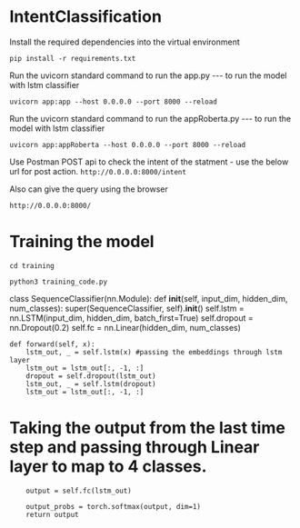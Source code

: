 # IntentClassification

Install the required dependencies into the virtual environment

```pip install -r requirements.txt```

Run the uvicorn standard command to run the app.py --- to run the model with lstm classifier

```uvicorn app:app --host 0.0.0.0 --port 8000 --reload```  

Run the uvicorn standard command to run the appRoberta.py --- to run the model with lstm classifier

```uvicorn app:appRoberta --host 0.0.0.0 --port 8000 --reload``` 

Use Postman POST api to check the intent of the statment -  use the below url for post action.
```http://0.0.0.0:8000/intent```

Also can give the query using the browser

```http://0.0.0.0:8000/```

# Training the model

```cd training```

```python3 training_code.py```

class SequenceClassifier(nn.Module):
    def __init__(self, input_dim, hidden_dim, num_classes):
        super(SequenceClassifier, self).__init__()
        self.lstm = nn.LSTM(input_dim, hidden_dim, batch_first=True)
        self.dropout = nn.Dropout(0.2)
        self.fc = nn.Linear(hidden_dim, num_classes)

    def forward(self, x):
        lstm_out, _ = self.lstm(x) #passing the embeddings through lstm layer
        lstm_out = lstm_out[:, -1, :]
        dropout = self.dropout(lstm_out)
        lstm_out, _ = self.lstm(dropout)
        lstm_out = lstm_out[:, -1, :]

 # Taking the output from the last time step and passing through Linear layer to map to 4 classes.
        output = self.fc(lstm_out)

        output_probs = torch.softmax(output, dim=1)
        return output